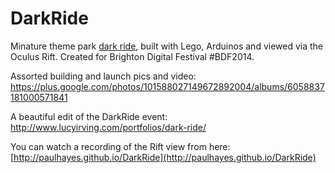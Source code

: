 DarkRide
========

Minature theme park [dark ride](http://en.wikipedia.org/wiki/Dark_ride), built with Lego, Arduinos and viewed via the Oculus Rift.
Created for Brighton Digital Festival #BDF2014.

Assorted building and launch pics and video:
https://plus.google.com/photos/101588027149672892004/albums/6058837181000571841

A beautiful edit of the DarkRide event:
http://www.lucyirving.com/portfolios/dark-ride/

You can watch a recording of the Rift view from here:
[http://paulhayes.github.io/DarkRide](http://paulhayes.github.io/DarkRide)

